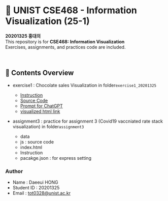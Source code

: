 # 📘 UNIST CSE468 - Information Visualization (25-1)

**20201325 홍대의**  
This repository is for **CSE468: Information Visualization**<br/>
Exercises, assignments, and practices code are included.

 <br/>

## 📂 Contents Overview
- exercise1 : Chocolate sales Visualization in folder`exercise1_20201325`
    - [Instruction](https://docs.google.com/document/d/12IynQxBxLK7qcemVdaV9DPIl2DpgacJ4tEqZrQE3wJg/edit?tab=t.0)
    - [Source Code](https://github.com/HongDay/unist_cse468/tree/assignment3/exercise1_20201325)
    - [Prompt for ChatGPT](https://github.com/HongDay/unist_cse468/blob/main/exercise1_20201325/chatGPT_prompt.txt)
    - [visualized html link](https://hongday.github.io/unist_cse468/exercise1_20201325/)

- assignment3 : practice for assignment 3 (Covid19 vaccniated rate stack visualization) in folder`assignment3`
    - data
    - js : source code
    - index.html
    - Instruction
    - pacakge.json : for express setting

### Author
- Name : Daeeui HONG
- Student ID : 20201325
- Email : [tot0328@unist.ac.kr](mailto:tot0328@unist.ac.kr)